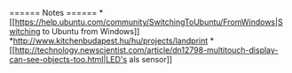 ====== Notes ======
*[[https://help.ubuntu.com/community/SwitchingToUbuntu/FromWindows|Switching to Ubuntu from Windows]]
*http://www.kitchenbudapest.hu/hu/projects/landprint
*[[http://technology.newscientist.com/article/dn12798-multitouch-display-can-see-objects-too.html|LED's als sensor]]